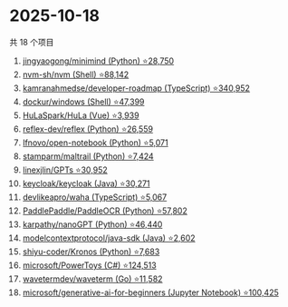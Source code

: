 # 2025-10-18

共 18 个项目

<!-- BEGIN GITHUB -->
<!-- 最后更新时间 2025-10-18 04:10:12 +0800 -->
1. [jingyaogong/minimind (Python) ⭐28,750](https://github.com/jingyaogong/minimind)
1. [nvm-sh/nvm (Shell) ⭐88,142](https://github.com/nvm-sh/nvm)
1. [kamranahmedse/developer-roadmap (TypeScript) ⭐340,952](https://github.com/kamranahmedse/developer-roadmap)
1. [dockur/windows (Shell) ⭐47,399](https://github.com/dockur/windows)
1. [HuLaSpark/HuLa (Vue) ⭐3,939](https://github.com/HuLaSpark/HuLa)
1. [reflex-dev/reflex (Python) ⭐26,559](https://github.com/reflex-dev/reflex)
1. [lfnovo/open-notebook (Python) ⭐5,071](https://github.com/lfnovo/open-notebook)
1. [stamparm/maltrail (Python) ⭐7,424](https://github.com/stamparm/maltrail)
1. [linexjlin/GPTs ⭐30,952](https://github.com/linexjlin/GPTs)
1. [keycloak/keycloak (Java) ⭐30,271](https://github.com/keycloak/keycloak)
1. [devlikeapro/waha (TypeScript) ⭐5,067](https://github.com/devlikeapro/waha)
1. [PaddlePaddle/PaddleOCR (Python) ⭐57,802](https://github.com/PaddlePaddle/PaddleOCR)
1. [karpathy/nanoGPT (Python) ⭐46,440](https://github.com/karpathy/nanoGPT)
1. [modelcontextprotocol/java-sdk (Java) ⭐2,602](https://github.com/modelcontextprotocol/java-sdk)
1. [shiyu-coder/Kronos (Python) ⭐7,683](https://github.com/shiyu-coder/Kronos)
1. [microsoft/PowerToys (C#) ⭐124,513](https://github.com/microsoft/PowerToys)
1. [wavetermdev/waveterm (Go) ⭐11,582](https://github.com/wavetermdev/waveterm)
1. [microsoft/generative-ai-for-beginners (Jupyter Notebook) ⭐100,425](https://github.com/microsoft/generative-ai-for-beginners)
<!-- END GITHUB -->